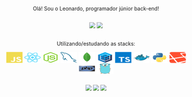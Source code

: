 <p align="center">Olá! Sou o Leonardo, programador júnior back-end!</p>

##

<div align="center">
  <img height="180em" src="https://github-readme-stats.vercel.app/api?username=leonardomunsa&show_icons=true&theme=dracula&include_all_commits=true&count_private=true"/>
  <img height="180em" src="https://github-readme-stats.vercel.app/api/top-langs/?username=leonardomunsa&layout=compact&langs_count=7&theme=dracula"/>
</div>
  
##
 
<div align="center">
  <p>Utilizando/estudando as stacks:</p>
  <div style="display: inline_block">
    <img align="center" alt="Js" height="30" width="45" src="https://raw.githubusercontent.com/devicons/devicon/master/icons/javascript/javascript-plain.svg">
    <img align="center" alt="React" height="30" width="45" src="https://raw.githubusercontent.com/devicons/devicon/master/icons/react/react-original.svg">
    <img align="center" alt="Node" height="30" width="45" src="https://raw.githubusercontent.com/devicons/devicon/master/icons/nodejs/nodejs-original.svg">
    <img align="center" alt="MySQL" height="30" width="45" src="https://raw.githubusercontent.com/devicons/devicon/master/icons/mysql/mysql-original.svg">
    <img align="center" alt="Mongo" height="30" width="45" src="https://raw.githubusercontent.com/devicons/devicon/master/icons/mongodb/mongodb-original.svg">
    <img align="center" alt="Sequelize" height="30" width="45" src="https://raw.githubusercontent.com/devicons/devicon/master/icons/sequelize/sequelize-original.svg">
    <img align="center" alt="Typescript" height="30" width="45" src="https://raw.githubusercontent.com/devicons/devicon/master/icons/typescript/typescript-original.svg">
    <img align="center" alt="Docker" height="30" width="45" src="https://raw.githubusercontent.com/devicons/devicon/master/icons/docker/docker-original.svg">
    <img align="center" alt="Python" height="30" width="45" src="https://raw.githubusercontent.com/devicons/devicon/master/icons/python/python-original.svg">
    <img align="center" alt="Laravel" height="30" width="45" src="https://raw.githubusercontent.com/devicons/devicon/master/icons/laravel/laravel-plain.svg">
    <img align="center" alt="PHP" height="30" width="45" src="https://raw.githubusercontent.com/devicons/devicon/master/icons/php/php-original.svg">
    <img align="center" alt="GO" height="30" width="45" src="https://raw.githubusercontent.com/devicons/devicon/master/icons/go/go-original.svg">
  </div>
</div>
  
##

<div align="center">
   <a href="https://www.linkedin.com/in/leonardo-mc/" target="_blank"><img src="https://img.shields.io/badge/-LinkedIn-%230077B5?style=for-the-badge&logo=linkedin&logoColor=white" target="_blank"></a>
   <a href="https://stackoverflow.com/users/16338009/leonardo" target="_blank"><img src="https://img.shields.io/badge/Stack_Overflow-FE7A16?style=for-the-badge&logo=stack-overflow&logoColor=white" target="_blank"></a>
  <a href="https://www.codewars.com/users/leonardomunsa" target="_blank"><img src="https://img.shields.io/badge/Codewars-B1361E?style=for-the-badge&logo=Codewars&logoColor=white" target="_blank"></a>
</div>
